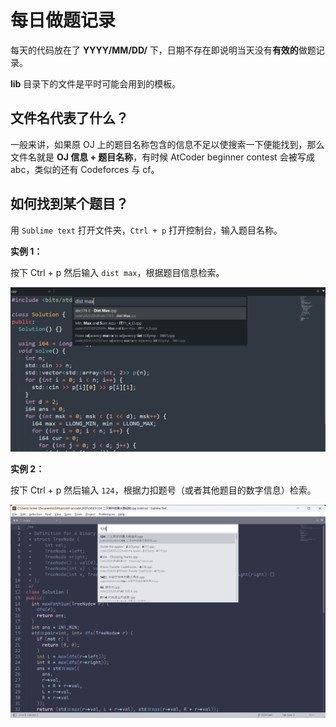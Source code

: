 # 每日做题记录

每天的代码放在了 **YYYY/MM/DD/** 下，日期不存在即说明当天没有**有效的**做题记录。

**lib** 目录下的文件是平时可能会用到的模板。

## 文件名代表了什么？

一般来讲，如果原 OJ 上的题目名称包含的信息不足以使搜索一下便能找到，那么文件名就是 **OJ 信息 + 题目名称**，有时候 AtCoder beginner contest 会被写成 abc，类似的还有 Codeforces 与 cf。

## 如何找到某个题目？

用 `Sublime text` 打开文件夹，`Ctrl + p` 打开控制台，输入题目名称。

**实例 1：**

按下 Ctrl + p 然后输入 `dist max`，根据题目信息检索。

![sample](./sample_screenshot.png)

**实例 2：**

按下 Ctrl + p 然后输入 `124`，根据力扣题号（或者其他题目的数字信息）检索。

![sample_2](./sample_screenshot_2.png)